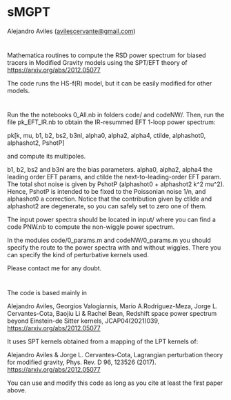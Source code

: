 # sMGPT

Alejandro Aviles
(avilescervante@gmail.com)

#

Mathematica routines to compute the RSD power spectrum for biased tracers in Modified Gravity models using the SPT/EFT theory of https://arxiv.org/abs/2012.05077

The code runs the HS-f(R) model, but it can be easily modified for other models. 

#

Run the the notebooks 0_All.nb in folders code/ and codeNW/. Then, run the file pk_EFT_IR.nb to obtain the IR-resummed EFT 1-loop power spectrum:

pk[k, mu, b1, b2, bs2, b3nl, alpha0, alpha2, alpha4, ctilde, alphashot0, alphashot2, PshotP]

and compute its multipoles. 

b1, b2, bs2 and b3nl are the bias parameters. alpha0, alpha2, alpha4 the leading order EFT params, and ctilde the next-to-leading-order EFT param. The total shot noise is given by PshotP (alphashot0 + alphashot2 k^2 mu^2). Hence, PshotP is intended to be fixed to the Poissonian noise 1/n, and alphashot0 a correction. Notice that the contribution given by ctilde and alphashot2 are degenerate, so you can safely set to zero one of them.  


The input power spectra should be located in input/ where you can find a code PNW.nb to compute the non-wiggle power spectrum.

In the modules code/0_params.m and codeNW/0_params.m you should specify the route to the power spectra with and without wiggles. There you can specify the kind of perturbative kernels used. 



Please contact me for any doubt. 

#

The code is based mainly in

Alejandro Aviles, Georgios Valogiannis, Mario A.Rodriguez-Meza, Jorge L. Cervantes-Cota, Baojiu Li & Rachel Bean, Redshift space power spectrum beyond Einstein-de Sitter kernels, JCAP04(2021)039, https://arxiv.org/abs/2012.05077

It uses SPT kernels obtained from a mapping of the LPT kernels of:

Alejandro Aviles & Jorge L. Cervantes-Cota, Lagrangian perturbation theory for modified gravity, Phys. Rev. D 96, 123526 (2017). https://arxiv.org/abs/2012.05077

You can use and modify this code as long as you cite at least the first paper above.






